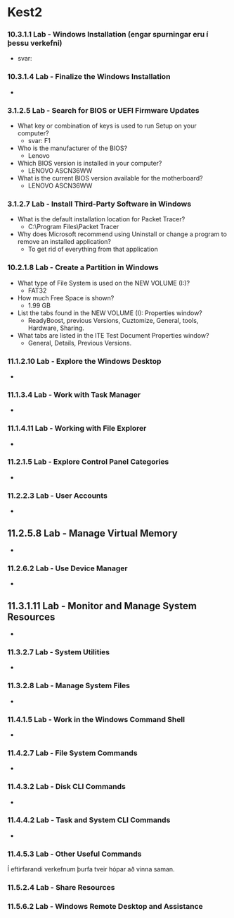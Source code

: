 # Kest2
### 10.3.1.1 Lab - Windows Installation (engar spurningar eru í þessu verkefni)
  * svar:
### 10.3.1.4 Lab - Finalize the Windows Installation
 *
### 3.1.2.5 Lab - Search for BIOS or UEFI Firmware Updates
 * What key or combination of keys is used to run Setup on your computer?
   * svar: F1 
 * Who is the manufacturer of the BIOS?
   * Lenovo
 * Which BIOS version is installed in your computer?
   * LENOVO ASCN36WW
 * What is the current BIOS version available for the motherboard? 
   * LENOVO ASCN36WW
### 3.1.2.7 Lab - Install Third-Party Software in Windows
 * What is the default installation location for Packet Tracer?
   * C:\Program Files\Packet Tracer
 * Why does Microsoft recommend using Uninstall or change a program to remove an installed application?
   * To get rid of everything from that application
### 10.2.1.8 Lab - Create a Partition in Windows
 * What type of File System is used on the NEW VOLUME (I:)?
   * FAT32
 * How much Free Space is shown?
   * 1.99 GB
 * List the tabs found in the NEW VOLUME (I): Properties window?
   * ReadyBoost, previous Versions, Cuztomize, General, tools, Hardware, Sharing.
 * What tabs are listed in the ITE Test Document Properties window?
   * General, Details, Previous Versions.
### 11.1.2.10 Lab - Explore the Windows Desktop
 *
### 11.1.3.4 Lab - Work with Task Manager
 *
### 11.1.4.11 Lab - Working with File Explorer
 *
### 11.2.1.5 Lab - Explore Control Panel Categories
 *
### 11.2.2.3 Lab - User Accounts
 *
## 11.2.5.8 Lab - Manage Virtual Memory
 *
### 11.2.6.2 Lab - Use Device Manager
 *
## 11.3.1.11 Lab - Monitor and Manage System Resources
 *
### 11.3.2.7 Lab - System Utilities
 *
### 11.3.2.8 Lab - Manage System Files
 *
### 11.4.1.5 Lab - Work in the Windows Command Shell
 *
### 11.4.2.7 Lab - File System Commands
 * 
### 11.4.3.2 Lab - Disk CLI Commands
 *
### 11.4.4.2 Lab - Task and System CLI Commands
 *
### 11.4.5.3 Lab - Other Useful Commands 



Í eftirfarandi verkefnum þurfa tveir hópar að vinna saman.

### 11.5.2.4 Lab - Share Resources

### 11.5.6.2 Lab - Windows Remote Desktop and Assistance

